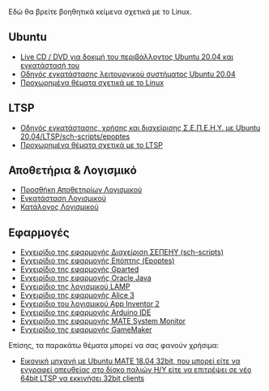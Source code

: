 Εδώ θα βρείτε βοηθητικά κείμενα σχετικά με το Linux.

## Ubuntu

  - [Live CD / DVD για δοκιμή του περιβάλλοντος Ubuntu 20.04 και
    εγκατάστασή του](Linux/LiveCD "wikilink")
  - [Οδηγός εγκατάστασης λειτουργικού συστήματος Ubuntu
    20.04](Linux/Εγκατάσταση_Ubuntu "wikilink")
  - [Προχωρημένα θέματα σχετικά με το
    Linux](Linux/Προχωρημένα "wikilink")

## LTSP

  - [Οδηγός εγκατάστασης, χρήσης και διαχείρισης Σ.Ε.Π.Ε.Η.Υ. με Ubuntu
    20.04/LTSP/sch-scripts/epoptes](Linux/LTSP "wikilink")
  - [Προχωρημένα θέματα σχετικά με το
    LTSP](Linux/LTSP/Προχωρημένα "wikilink")

## Αποθετήρια & Λογισμικό

  - [Προσθήκη Αποθετηρίων Λογισμικού](Linux/Αποθετήρια "wikilink")
  - [Εγκατάσταση Λογισμικού](Linux/Εγκατάσταση_λογισμικού "wikilink")
  - [Κατάλογος Λογισμικού](Linux/Λογισμικό "wikilink")

## Εφαρμογές

  - [Εγχειρίδιο της εφαρμογής Διαχείριση ΣΕΠΕΗΥ
    (sch-scripts)](Linux/sch-scripts "wikilink")
  - [Εγχειρίδιο της εφαρμογής Επόπτης
    (Epoptes)](Linux/epoptes "wikilink")
  - [Εγχειρίδιο της εφαρμογής Gparted](Linux/Gparted "wikilink")
  - [Εγχειρίδιο της εφαρμογής Oracle Java](Linux/Oracle_Java "wikilink")
  - [Εγχειρίδιο της λογισμικού LAMP](Linux/LAMP_server "wikilink")
  - [Εγχειρίδιο της εφαρμογής Alice 3](Linux/Alice3 "wikilink")
  - [Εγχειρίδιο του λογισμικού App Inventor
    2](Linux/App_Inventor_2 "wikilink")
  - [Εγχειρίδιο της εφαρμογής Arduino IDE](Linux/Arduino "wikilink")
  - [Εγχειρίδιο της εφαρμογής MATE System
    Monitor](Linux/mate-system-monitor "wikilink")
  - [Εγχειρίδιο της εφαρμογής GameMaker](Linux/GameMaker "wikilink")

Επίσης, τα παρακάτω θέματα μπορεί να σας φανούν χρήσιμα:

  - [Εικονική μηχανή με Ubuntu MATE 18.04 32bit, που μπορεί είτε να
    εγγραφεί απευθείας στο δίσκο παλιών Η/Υ είτε να επιτρέψει σε
    νέο 64bit LTSP να εκκινήσει 32bit
    clients](Linux/LTSP/VM "wikilink")